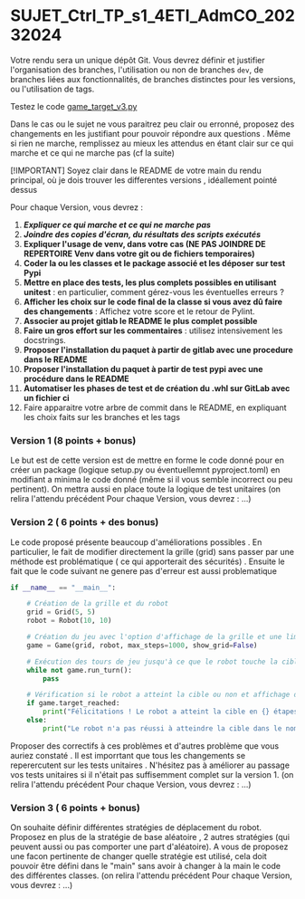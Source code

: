 # SUJET_Ctrl_TP_s1_4ETI_AdmCO_20232024

Votre rendu sera un unique dépôt Git. Vous devrez définir et justifier l'organisation des branches, l'utilisation ou non de branches `dev`, de branches liées aux fonctionnalités, de branches distinctes pour les versions, ou l'utilisation de tags.


Testez le code [game_target_v3.py](./game_target_v3.py)

Dans le cas ou le sujet ne vous paraitrez peu clair ou erronné, proposez des changements en les justifiant pour pouvoir répondre aux questions .
Même si rien ne marche, remplissez au mieux les attendus en étant clair sur ce qui marche et ce qui ne marche pas (cf la suite)

[!IMPORTANT]  Soyez clair dans le README de votre main du rendu principal, où je dois trouver les differentes versions , idéallement pointé dessus 

Pour chaque Version, vous devrez :

1. ***Expliquer ce qui marche et ce qui ne marche pas***
1. ***Joindre des copies d'écran, du résultats des scripts exécutés***
1. **Expliquer l'usage de venv, dans votre cas (NE PAS JOINDRE DE REPERTOIRE Venv dans votre git ou de fichiers temporaires)**
1. **Coder la ou les classes et le package associé et les déposer sur test Pypi**
1. **Mettre en place des tests, les plus complets possibles en utilisant unitest** : en particulier, comment gérez-vous les éventuelles erreurs ?
1. **Afficher les choix sur le code final de la classe si vous avez dû faire des changements** :  Affichez votre score et le retour de Pylint.
1. **Associer au projet gitlab le README le plus complet possible**
1. **Faire un gros effort sur les commentaires** : utilisez intensivement les docstrings.
1. **Proposer l'installation du paquet à partir de gitlab avec une procedure dans le README**
1.  **Proposer l'installation du paquet à partir de test pypi avec une procédure dans le README**
1. **Automatiser les phases de test et de création du .whl sur GitLab avec un fichier ci** 
1. Faire apparaitre votre arbre de commit dans le README, en expliquant les choix faits sur les branches et les tags


### Version 1 (8 points + bonus)

Le but est de cette version est de mettre en forme le code donné pour en créer un package (logique setup.py ou éventuellemnt pyproject.toml) en modifiant a minima le code donné (même si il vous semble incorrect ou peu pertinent). On mettra aussi en place toute la logique de test unitaires  (on relira l'attendu précédent Pour chaque Version, vous devrez : ...)

### Version 2 ( 6 points + des bonus)

Le code proposé présente beaucoup d'améliorations possibles . En particulier, le fait de modifier directement la grille (grid) sans passer par une méthode est problématique ( ce qui apporterait des sécurités) . 
Ensuite le fait que le  code suivant ne genere pas d'erreur est aussi problematique 
```python
if __name__ == "__main__":

    # Création de la grille et du robot
    grid = Grid(5, 5)
    robot = Robot(10, 10)

    # Création du jeu avec l'option d'affichage de la grille et une limite d'étapes
    game = Game(grid, robot, max_steps=1000, show_grid=False)

    # Exécution des tours de jeu jusqu'à ce que le robot touche la cible ou que la limite d'étapes soit dépassée
    while not game.run_turn():
        pass

    # Vérification si le robot a atteint la cible ou non et affichage du message approprié
    if game.target_reached:
        print("Félicitations ! Le robot a atteint la cible en {} étapes.".format(game.steps))
    else:
        print("Le robot n'a pas réussi à atteindre la cible dans le nombre maximum d'étapes.")
```
Proposer des correctifs à  ces problèmes et d'autres problème que vous auriez constaté . Il est imporrtant que tous les changements se reperercutent sur les tests unitaires . N'hésitez pas à améliorer au passage vos tests unitaires si il n'était pas suffisemment complet sur la version 1.
 (on relira l'attendu précédent Pour chaque Version, vous devrez : ...)

### Version 3 ( 6 points + bonus)

On souhaite définir différentes stratégies de déplacement du robot. Proposez en plus de la stratégie de base  aléatoire , 2 autres stratégies (qui peuvent aussi ou pas comporter une part  d'aléatoire). A vous de proposez une facon pertinente de changer quelle stratégie est utilisé, cela doit pouvoir être défini dans le "main" sans avoir à changer à la main le code des différentes classes.
 (on relira l'attendu précédent Pour chaque Version, vous devrez : ...)



